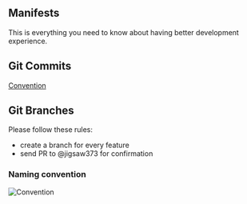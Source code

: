 ## Manifests 
This is everything you need to know about having better development experience. 
  
## Git Commits 
[Convention](https://www.conventionalcommits.org/en/v1.0.0/)

## Git Branches
Please follow these rules:
* create a branch for every feature
* send PR to @jigsaw373 for confirmation 

### Naming convention 
![Convention](https://miro.medium.com/max/640/1*bmeCQ9RKVpuLAqZHiVocxg.webp)


